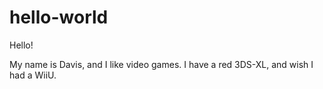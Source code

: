 hello-world
===========

Hello!

My name is Davis, and I like video games.
I have a red 3DS-XL, and wish I had a WiiU.
